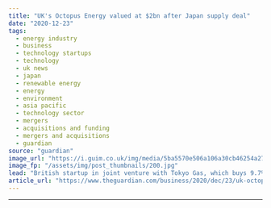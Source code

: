 ```yaml
---
title: "UK's Octopus Energy valued at $2bn after Japan supply deal"
date: "2020-12-23"
tags: 
  - energy industry
  - business
  - technology startups
  - technology
  - uk news
  - japan
  - renewable energy
  - energy
  - environment
  - asia pacific
  - technology sector
  - mergers
  - acquisitions and funding
  - mergers and acquisitions
  - guardian
source: "guardian"
image_url: "https://i.guim.co.uk/img/media/5ba5570e506a106a30cb46254a271a488b6f326c/0_32_5474_3284/master/5474.jpg?width=460&quality=85&auto=format&fit=max&s=c80d62c9f9c47f159bc9239889899d0b"
image_fp: "/assets/img/post_thumbnails/200.jpg"
lead: "British startup in joint venture with Tokyo Gas, which buys 9.7% stake for $200mThe one-time owner of a London coffee shop now has a paper fortune worth an estimated $155m (£115m) after a deal with a Japanese utility firm valued Octopus Energy, the s..."
article_url: "https://www.theguardian.com/business/2020/dec/23/uk-octopus-energy-japan-tokyo-gas"
---
```


---
